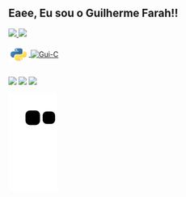 ## Eaee, Eu sou o Guilherme Farah!!

<div>
  <a href="https://github.com/Guifaraah">
  <img height="150em" src="https://github-readme-stats.vercel.app/api?username=Guifaraah&show_icons=true&theme=dracula&include_all_commits=true&count_private=true"/>
  <img height="150em" src="https://github-readme-stats.vercel.app/api/top-langs/?username=Guifaraah&layout=compact&langs_count=8&theme=dracula"/>
    
</div>
  

<div style="display: inline_block"><br>
  <img align="center" alt="Gui-Python" height="30" width="40" src="https://raw.githubusercontent.com/devicons/devicon/master/icons/python/python-original.svg">
  <img align="center" alt="Gui-C" height="30" width="40" src="https://icongr.am/devicon/c-original.svg?size=128&color=010057">
  
</div>

##

<div>
  
  <a href="https://instagram.com/g_faraah" target="_blank"><img src="https://img.shields.io/badge/-Instagram-%23E4405F?style=for-the-badge&logo=instagram&logoColor=white" target="_blank"></a> 
  <a href = "mailto:gdcf.pro@gmail.com"><img src="https://img.shields.io/badge/-Gmail-%23333?style=for-the-badge&logo=gmail&logoColor=white" target="_blank"></a>
  <a href="https://www.linkedin.com/in/guilherme-do-carmo-farah-535b22225/" target="_blank"><img src="https://img.shields.io/badge/-LinkedIn-%230077B5?style=for-the-badge&logo=linkedin&logoColor=white" target="_blank"></a>
  
  ![Snake animation](https://github.com/rafaballerini/rafaballerini/blob/output/github-contribution-grid-snake.svg)
  
</div>
